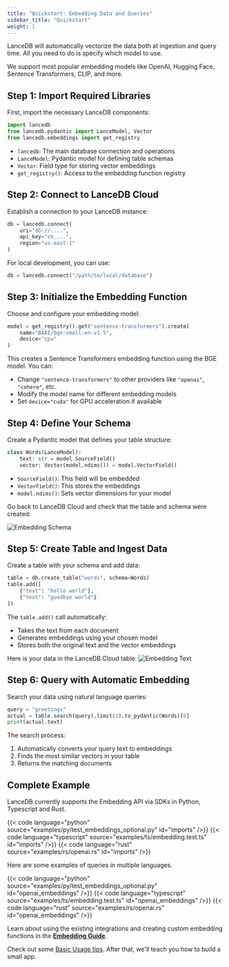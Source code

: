 ```yaml
---
title: "Quickstart: Embedding Data and Queries"
sidebar_title: "Quickstart"
weight: 1
---
```


LanceDB will automatically vectorize the data both at ingestion and query time. All you need to do is specify which model to use.

We support most popular embedding models like OpenAI, Hugging Face, Sentence Transformers, CLIP, and more.

## Step 1: Import Required Libraries

First, import the necessary LanceDB components:

```python
import lancedb
from lancedb.pydantic import LanceModel, Vector
from lancedb.embeddings import get_registry
```

- `lancedb`: The main database connection and operations
- `LanceModel`: Pydantic model for defining table schemas
- `Vector`: Field type for storing vector embeddings
- `get_registry()`: Access to the embedding function registry

## Step 2: Connect to LanceDB Cloud

Establish a connection to your LanceDB instance:

```python
db = lancedb.connect(
    uri="db://....",
    api_key="sk_...",
    region="us-east-1"
)
```

For local development, you can use:
```python
db = lancedb.connect("/path/to/local/database")
```

## Step 3: Initialize the Embedding Function

Choose and configure your embedding model:

```python
model = get_registry().get("sentence-transformers").create(
    name="BAAI/bge-small-en-v1.5", 
    device="cpu"
)
```

This creates a Sentence Transformers embedding function using the BGE model. You can:
- Change `"sentence-transformers"` to other providers like `"openai"`, `"cohere"`, etc.
- Modify the model name for different embedding models
- Set `device="cuda"` for GPU acceleration if available

## Step 4: Define Your Schema

Create a Pydantic model that defines your table structure:

```python
class Words(LanceModel):
    text: str = model.SourceField()  
    vector: Vector(model.ndims()) = model.VectorField()  
```

- `SourceField()`: This field will be embedded
- `VectorField()`: This stores the embeddings
- `model.ndims()`: Sets vector dimensions for your model

Go back to LanceDB Cloud and check that the table and schema were created:

![Embedding Schema](/assets/docs/quickstart/embedding-schema.png)

## Step 5: Create Table and Ingest Data

Create a table with your schema and add data:

```python
table = db.create_table("words", schema=Words)
table.add([
    {"text": "hello world"},
    {"text": "goodbye world"}
])
```

The `table.add()` call automatically:
- Takes the text from each document
- Generates embeddings using your chosen model
- Stores both the original text and the vector embeddings

Here is your data in the LanceDB Cloud table:
![Embedding Text](/assets/docs/quickstart/embedding-text.png)

## Step 6: Query with Automatic Embedding

Search your data using natural language queries:

```python
query = "greetings"
actual = table.search(query).limit(1).to_pydantic(Words)[0]
print(actual.text)
```

The search process:
1. Automatically converts your query text to embeddings
2. Finds the most similar vectors in your table
3. Returns the matching documents




## Complete Example 

LanceDB currently supports the Embedding API via SDKs in Python, Typescript and Rust.

{{< code language="python" source="examples/py/test_embeddings_optional.py" id="imports" />}}
{{< code language="typescript" source="examples/ts/embedding.test.ts" id="imports" />}}
{{< code language="rust" source="examples/rs/openai.rs" id="imports" />}}

Here are some examples of queries in multiple languages. 

{{< code language="python" source="examples/py/test_embeddings_optional.py" id="openai_embeddings" />}}
{{< code language="typescript" source="examples/ts/embedding.test.ts" id="openai_embeddings" />}}
{{< code language="rust" source="examples/rs/openai.rs" id="openai_embeddings" />}}

Learn about using the existing integrations and creating custom embedding functions in the [**Embedding Guide**](../embeddings/index.md).

Check out some [Basic Usage tips](../quickstart/basic-usage). After that, we'll teach you how to build a small app.
